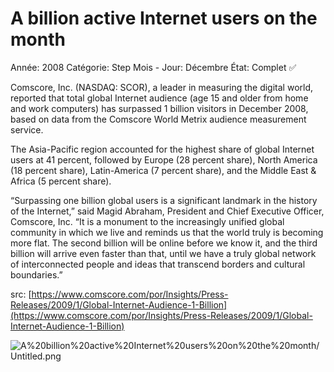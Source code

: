 # A billion active Internet users on the month

Année: 2008
Catégorie: Step
Mois - Jour: Décembre
État: Complet ✅

Comscore, Inc. (NASDAQ: SCOR), a leader in measuring the digital world, reported that total global Internet audience (age 15 and older from home and work computers) has surpassed 1 billion visitors in December 2008, based on data from the Comscore World Metrix audience measurement service.

The Asia-Pacific region accounted for the highest share of global Internet users at 41 percent, followed by Europe (28 percent share), North America (18 percent share), Latin-America (7 percent share), and the Middle East & Africa (5 percent share).

“Surpassing one billion global users is a significant landmark in the history of the Internet,” said Magid Abraham, President and Chief Executive Officer, Comscore, Inc. “It is a monument to the increasingly unified global community in which we live and reminds us that the world truly is becoming more flat. The second billion will be online before we know it, and the third billion will arrive even faster than that, until we have a truly global network of interconnected people and ideas that transcend borders and cultural boundaries.”

src: [https://www.comscore.com/por/Insights/Press-Releases/2009/1/Global-Internet-Audience-1-Billion](https://www.comscore.com/por/Insights/Press-Releases/2009/1/Global-Internet-Audience-1-Billion)

![A%20billion%20active%20Internet%20users%20on%20the%20month/Untitled.png](A%20billion%20active%20Internet%20users%20on%20the%20month/Untitled.png)